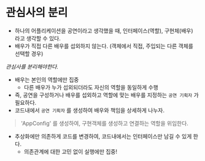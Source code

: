# 관심사의 분리
- 하나의 어플리케이션을 공연이라고 생각했을 때, 인터페이스(역할), 구현체(배우) 라고 생각할 수 있다.
- 배우가 직접 다른 배우를 섭외하지 않는다. (객체에서 직접, 주입되는 다른 객체를 선택할 경우)

*관심사를 분리해야한다.*
- 배우는 본인의 역할에만 집중
  - 다른 배우가 누가 섭외되더라도 자신의 역할을 동일하게 수행
- 즉, 공연을 구성하거나 배우를 섭외하고 역할에 맞는 배우를 지정하는 `공연 기획자` 가 필요하다.
- 코드내에서 `공연 기획자` 를 생성하여 배우와 책임을 상세하게 나누자.

> 'AppConfig' 를 생성하여, 구현객체를 생성하고 연결하는 역할을 위임한다.

- 추상화에만 의존하게 코드를 변경하여, 코드내에서는 인터페이스만 남길 수 있게 한다.
  - 의존관계에 대한 고민 없이 실행에만 집중!
